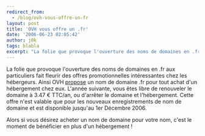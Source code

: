```yaml
---
redirect_from:
  - /blog/ovh-vous-offre-un-fr
layout: post
title: 'OVH vous offre un .fr'
date: '2006-06-23 02:05:42'
author: j0k
tags: blabla
excerpt: "La folie que provoque l'ouverture des noms de domaines en .fr aux particuliers fait fleurir des offres promotionnelles intéressantes chez les hébergeurs.     \nAinsi OVH [propose](http://www.ovh.com/fr/produits/dotfr_offert.xml) un nom de domaine .fr pour tout achat d'un hébergement chez eux. L'année suivante, vous êtes libre de renouveler le domaine à 3.47      …"
---
```


La folie que provoque l'ouverture des noms de domaines en .fr aux particuliers fait fleurir des offres promotionnelles intéressantes chez les hébergeurs.
Ainsi OVH [propose](http://www.ovh.com/fr/produits/dotfr_offert.xml) un nom de domaine .fr pour tout achat d'un hébergement chez eux. L'année suivante, vous êtes libre de renouveler le domaine à 3.47 € TTC/an, ou d'arrêter le domaine et l'hébergement. Cette offre n'est valable que pour les nouveaux enregistrements de nom de domaine et est disponible jusqu'au 1er Décembre 2006.

Alors si vous désirez acheter un nom de domaine pour votre nom, c'est le moment de bénéficier en plus d'un hébergement !
